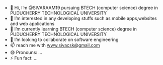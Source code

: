 - 👋 Hi, I’m @SIVARAAM19 pursuing BTECH (computer science) degree in PUDUCHERRY TECHNOLOGICAL UNIVERSITY 
- 👀 I’m interested in any developing stuffs such as mobile apps,websites and web applications
- 🌱 I’m currently learning BTECH (computer science) degree in PUDUCHERRY TECHNOLOGICAL UNIVERSITY
- 💞️ I’m looking to collaborate on software engineering
- 📫 reach me with www.sivacsk@gmail.com
- 😄 Pronouns: ...
- ⚡ Fun fact: ...

<!---
SIVARAAM19/SIVARAAM19 is a ✨ special ✨ repository because its `README.md` (this file) appears on your GitHub profile.
You can click the Preview link to take a look at your changes.
--->
